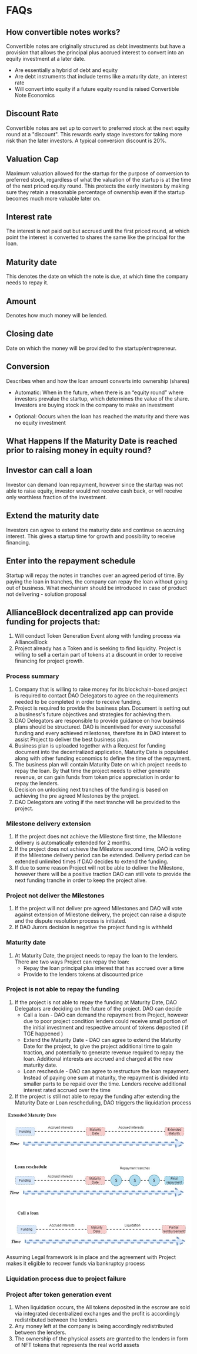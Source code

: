 
# FAQs

## How convertible notes works?
Convertible notes are originally structured as debt investments but have a provision that allows the principal plus accrued interest to convert into an equity investment at a later date. 
* Are essentially a hybrid of debt and equity 
* Are debt instruments that include terms like a maturity date, an interest rate
* Will convert into equity if a future equity round is raised
Convertible Note Economics

## Discount Rate
Convertible notes are set up to convert to preferred stock at the next equity round at a "discount". This rewards early stage investors for taking more risk than the later investors. A typical conversion discount is 20%.

## Valuation Cap
Maximum valuation allowed for the startup for the purpose of conversion to preferred stock, regardless of what the valuation of the startup is at the time of the next priced equity round. This protects the early investors by making sure they retain a reasonable percentage of ownership even if the startup becomes much more valuable later on.

## Interest rate
The interest is not paid out but accrued until the first priced round, at which point the interest is converted to shares the same like the principal for the loan.

## Maturity date
This denotes the date on which the note is due, at which time the company needs to repay it.

## Amount
Denotes how much money will be lended.

## Closing date
Date on which the money will be provided to the startup/entrepreneur.

## Conversion
Describes when and how the loan amount converts into ownership (shares)

* Automatic: When in the future, when there is an “equity round” where investors prevalue the startup, which determines the value of the share. Investors are buying stock in the company to make an investment

* Optional:  Occurs when the loan has reached the maturity and there was no equity investment 


## What Happens If the Maturity Date is reached prior to raising money in equity round?

## Investor can call a loan
Investor can demand loan repayment, however since the startup was not able to raise equity, investor would not receive cash back, or will receive only worthless fraction of the investment. 

## Extend the maturity date
Investors can agree to extend the maturity date and continue on accruing interest. This gives a startup time for growth and possibility to receive financing.

## Enter into the repayment schedule
Startup will repay the notes in tranches over an agreed period of time. By paying the loan in tranches, the company can repay the loan without going out of business. 
What mechanism should be introduced in case of product not delivering - solution proposal

## AllianceBlock decentralized app can provide funding for projects that:
1. Will conduct Token Generation Event along with funding process via AllianceBlock
2. Project already has a Token and is seeking to find liquidity. Project is willing to sell a certain part of tokens at a discount in order to receive financing for project growth.

### Process summary

1. Company  that is willing to raise money for its blockchain-based project is required to contact DAO Delegators to agree on the requirements needed to be completed in order to receive funding.
2. Project is required to provide the business plan. Document is setting out a business's future objectives and strategies for achieving them. 
3. DAO Delegators are responsible to provide guidance on how business plans should be structured. DAO is incentivised for every successful funding and every achieved milestones, therefore its in DAO interest to assist Project to deliver the best business plan.
4. Business plan is uploaded together with a Request for funding document into the decentralized application, Maturity Date is populated along with other funding economics to define the time of the repayment.
5. The business plan will contain Maturity Date on which project needs to repay the loan. By that time the project needs to either generate revenue, or can gain funds from token price appreciation in order to repay the lenders.
6. Decision on unlocking next tranches of the funding is based on achieving the pre agreed Milestones by the project. 
7. DAO Delegators are voting if the next tranche will be provided to the project.

### Milestone delivery extension

1. If the project does not achieve the Milestone first time, the Milestone delivery is automatically extended for 2 months. 
2. If the project does not achieve the Milestone second time, DAO is voting if the Milestone delivery period can be extended. Delivery period can be extended unlimited times if DAO decides to extend the funding.
3. If due to some reason Project will not be able to deliver the Milestone, however there will be a positive traction DAO can still vote to provide the next funding tranche in order to keep the project alive. 

### Project not deliver the Milestones

1. If the project will not deliver pre agreed Milestones and DAO will vote against extension of Milestone delivery, the project can raise a dispute and the dispute resolution process is initiated. 
2. If DAO Jurors decision is negative the project funding is withheld


### Maturity date

1. At Maturity Date, the project needs to repay the loan to the lenders. There are two ways Project can repay the loan:
    * Repay the loan principal plus interest that has accrued over a time
    * Provide to the lenders tokens at discounted price 

### Project is not able to repay the funding

1. If the project is not able to repay the funding at Maturity Date, DAO Delegators are deciding on the future of the project. DAO can decide
    * Call a loan - DAO can demand the repayment from Project, however due to poor project condition lenders could receive small portion of the initial investment and respective amount of tokens deposited ( if TGE happened )
    * Extend the Maturity Date  - DAO can agree to extend the Maturity Date for the project, to give the project additional time to gain traction, and potentially to generate revenue required to repay the loan. Additional interests are accrued and charged at the new maturity date. 
    * Loan reschedule - DAO can agree to restructure the loan repayment. Instead of paying one sum at maturity, the repayment is divided into smaller parts to be repaid over the time. Lenders receive additional interest rated accrued over the time 
2. If the project is still not able to repay the funding after extending the Maturity Date or Loan rescheduling, DAO triggers the liquidation process

![Maturity](img/extended.jpg)

Assuming Legal framework is in place and the agreement with Project makes it eligible to recover funds via bankruptcy process

### Liquidation process due to project failure

### Project after token generation event

1. When liquidation occurs, the All tokens deposited in the escrow are sold via integrated decentralized exchanges and the profit is accordingly redistributed between the lenders.
2. Any money left at the company is being accordingly redistributed between the lenders.
3. The ownership of the physical assets are granted to the lenders in form of NFT tokens that represents the real world assets
